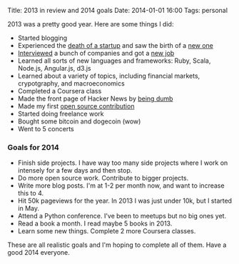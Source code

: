 Title: 2013 in review and 2014 goals
Date: 2014-01-01 16:00
Tags: personal


2013 was a pretty good year. Here are some things I did:

* Started blogging
* Experienced the [death of a startup]({filename}/2013-06-startup.md) and saw the birth of a [new one](http://thegenesisblock.com)
* [Interviewed]({filename}/2013-07-interviews.md) a bunch of companies and got a [new job]({filename}/2013-08-jobs.md)
* Learned all sorts of new languages and frameworks: Ruby, Scala, Node.js, Angular.js, d3.js
* Learned about a variety of topics, including financial markets, crypotgraphy, and macroeconomics
* Completed a Coursera class
* Made the front page of Hacker News by [being dumb]({filename}/2013-11-hacked.md)
* Made my first [open source contribution](https://github.com/omab/python-social-auth/commit/442ca5ec3ec140268dc34e589a8277d81547478f)
* Started doing freelance work
* Bought some bitcoin and dogecoin (wow)
* Went to 5 concerts

### Goals for 2014

* Finish side projects. I have way too many side projects where I work on intensely for a few days and then stop.
* Do more open source work. Contribute to bigger projects.
* Write more blog posts. I'm at 1-2 per month now, and want to increase this to 4.
* Hit 50k pageviews for the year. In 2013 I was just under 10k, but I started in May.
* Attend a Python conference. I've been to meetups but no big ones yet.
* Read a book a month. I read maybe 5 books in 2013.
* Learn some new things. Complete 2 more Coursera classes.

These are all realistic goals and I'm hoping to complete all of them. Have a good 2014 everyone.